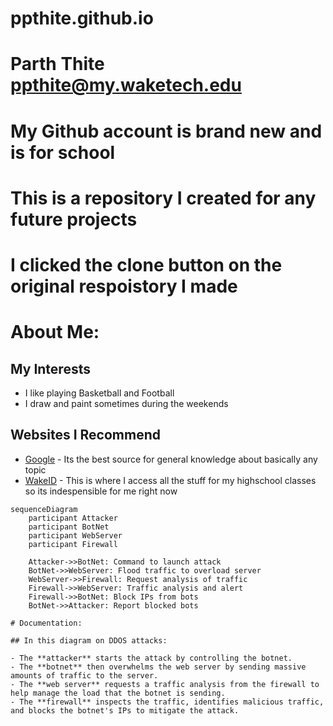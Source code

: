 # ppthite.github.io
# Parth Thite ppthite@my.waketech.edu
# My Github account is brand new and is for school
# This is a repository I created for any future projects
# I clicked the clone button on the original respoistory I made

# About Me:
## My Interests
- I like playing Basketball and Football
- I draw and paint sometimes during the weekends
## Websites I Recommend
- [Google](https://www.wikipedia.com) - Its the best source for general knowledge
about basically any topic
- [WakeID](https://myapps.classlink.com/home) - This is where I access all the stuff for my highschool
classes so its indespensible for me right now


```mermaid
sequenceDiagram
    participant Attacker
    participant BotNet
    participant WebServer
    participant Firewall
    
    Attacker->>BotNet: Command to launch attack
    BotNet->>WebServer: Flood traffic to overload server
    WebServer->>Firewall: Request analysis of traffic
    Firewall->>WebServer: Traffic analysis and alert
    Firewall->>BotNet: Block IPs from bots
    BotNet->>Attacker: Report blocked bots

# Documentation:

## In this diagram on DDOS attacks:

- The **attacker** starts the attack by controlling the botnet.
- The **botnet** then overwhelms the web server by sending massive amounts of traffic to the server.
- The **web server** requests a traffic analysis from the firewall to help manage the load that the botnet is sending.
- The **firewall** inspects the traffic, identifies malicious traffic, and blocks the botnet's IPs to mitigate the attack.
